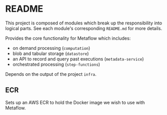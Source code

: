 # README

This project is composed of modules which break up the responsibility into logical parts. See each module's 
corresponding `README.md` for more details.

Provides the core functionality for Metaflow which includes:

- on demand processing (`computation`)
- blob and tabular storage (`datastore`)
- an API to record and query past executions (`metadata-service`)
- orchestrated processing (`step-functions`)

Depends on the output of the project `infra`.

## ECR

Sets up an AWS ECR to hold the Docker image we wish to use with Metaflow.